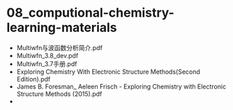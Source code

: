 # 08_computional-chemistry-learning-materials
- Multiwfn与波函数分析简介.pdf
- Multiwfn_3.8_dev.pdf
- Multiwfn_3.7手册.pdf
- Exploring Chemistry With Electronic Structure Methods(Second Edition).pdf
- James B. Foresman_ Aeleen Frisch - Exploring Chemistry with Electronic Structure Methods (2015).pdf
- 

